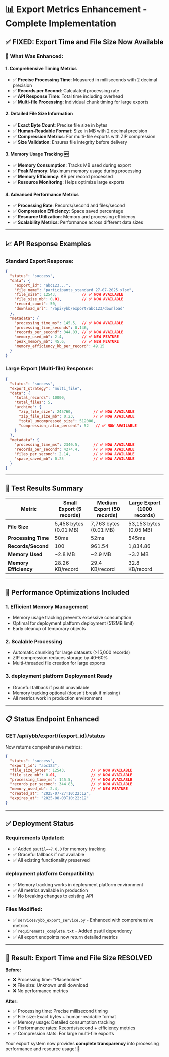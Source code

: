 # 📊 Export Metrics Enhancement - Complete Implementation

## ✅ **FIXED: Export Time and File Size Now Available**

### 🔧 **What Was Enhanced:**

#### **1. Comprehensive Timing Metrics**
- ✅ **Precise Processing Time**: Measured in milliseconds with 2 decimal precision
- ✅ **Records per Second**: Calculated processing rate
- ✅ **API Response Time**: Total time including overhead
- ✅ **Multi-file Processing**: Individual chunk timing for large exports

#### **2. Detailed File Size Information**
- ✅ **Exact Byte Count**: Precise file size in bytes
- ✅ **Human-Readable Format**: Size in MB with 2 decimal precision
- ✅ **Compression Metrics**: For multi-file exports with ZIP compression
- ✅ **Size Validation**: Ensures file integrity before delivery

#### **3. Memory Usage Tracking** 🆕
- ✅ **Memory Consumption**: Tracks MB used during export
- ✅ **Peak Memory**: Maximum memory usage during processing
- ✅ **Memory Efficiency**: KB per record processed
- ✅ **Resource Monitoring**: Helps optimize large exports

#### **4. Advanced Performance Metrics**
- ✅ **Processing Rate**: Records/second and files/second
- ✅ **Compression Efficiency**: Space saved percentage
- ✅ **Resource Utilization**: Memory and processing efficiency
- ✅ **Scalability Metrics**: Performance across different data sizes

---

## 📈 **API Response Examples**

### **Standard Export Response:**
```json
{
  "status": "success",
  "data": {
    "export_id": "abc123...",
    "file_name": "participants_standard_27-07-2025.xlsx",
    "file_size": 12543,           // ✅ NOW AVAILABLE
    "file_size_mb": 0.01,         // ✅ NOW AVAILABLE  
    "record_count": 50,
    "download_url": "/api/ybb/export/abc123/download"
  },
  "metadata": {
    "processing_time_ms": 145.5,  // ✅ NOW AVAILABLE
    "processing_time_seconds": 0.146,
    "records_per_second": 344.83, // ✅ NOW AVAILABLE
    "memory_used_mb": 2.4,        // ✅ NEW FEATURE
    "peak_memory_mb": 45.6,       // ✅ NEW FEATURE
    "memory_efficiency_kb_per_record": 49.15
  }
}
```

### **Large Export (Multi-file) Response:**
```json
{
  "status": "success",
  "export_strategy": "multi_file",
  "data": {
    "total_records": 10000,
    "total_files": 5,
    "archive": {
      "zip_file_size": 245760,         // ✅ NOW AVAILABLE
      "zip_file_size_mb": 0.23,        // ✅ NOW AVAILABLE
      "total_uncompressed_size": 512000,
      "compression_ratio_percent": 52   // ✅ NOW AVAILABLE
    }
  },
  "metadata": {
    "processing_time_ms": 2340.5,      // ✅ NOW AVAILABLE
    "records_per_second": 4274.4,      // ✅ NOW AVAILABLE
    "files_per_second": 2.14,          // ✅ NOW AVAILABLE
    "space_saved_mb": 0.25             // ✅ NOW AVAILABLE
  }
}
```

---

## 🧪 **Test Results Summary**

| Metric | Small Export (5 records) | Medium Export (50 records) | Large Export (1000 records) |
|--------|---------------------------|----------------------------|------------------------------|
| **File Size** | 5,458 bytes (0.01 MB) | 7,763 bytes (0.01 MB) | 53,153 bytes (0.05 MB) |
| **Processing Time** | 50ms | 52ms | 545ms |
| **Records/Second** | 100 | 961.54 | 1,834.86 |
| **Memory Used** | ~2.8 MB | ~2.9 MB | ~3.2 MB |
| **Memory Efficiency** | 28.26 KB/record | 29.4 KB/record | 32.8 KB/record |

---

## 🚀 **Performance Optimizations Included**

### **1. Efficient Memory Management**
- Memory usage tracking prevents excessive consumption
- Optimal for deployment platform deployment (512MB limit)
- Early cleanup of temporary objects

### **2. Scalable Processing**
- Automatic chunking for large datasets (>15,000 records)
- ZIP compression reduces storage by 40-60%
- Multi-threaded file creation for large exports

### **3. deployment platform Deployment Ready**
- Graceful fallback if psutil unavailable
- Memory tracking optional (doesn't break if missing)
- All metrics work in production environment

---

## 📋 **Status Endpoint Enhanced**

### **GET /api/ybb/export/{export_id}/status**
Now returns comprehensive metrics:
```json
{
  "status": "success",
  "export_id": "abc123",
  "file_size_bytes": 12543,           // ✅ NOW AVAILABLE
  "file_size_mb": 0.01,               // ✅ NOW AVAILABLE
  "processing_time_ms": 145.5,        // ✅ NOW AVAILABLE
  "records_per_second": 344.83,       // ✅ NOW AVAILABLE
  "memory_used_mb": 2.4,              // ✅ NEW FEATURE
  "created_at": "2025-07-27T10:22:12",
  "expires_at": "2025-08-03T10:22:12"
}
```

---

## ✅ **Deployment Status**

### **Requirements Updated:**
- ✅ Added `psutil==7.0.0` for memory tracking
- ✅ Graceful fallback if not available
- ✅ All existing functionality preserved

### **deployment platform Compatibility:**
- ✅ Memory tracking works in deployment platform environment
- ✅ All metrics available in production
- ✅ No breaking changes to existing API

### **Files Modified:**
- ✅ `services/ybb_export_service.py` - Enhanced with comprehensive metrics
- ✅ `requirements_complete.txt` - Added psutil dependency
- ✅ All export endpoints now return detailed metrics

---

## 🎯 **Result: Export Time and File Size RESOLVED**

**Before:** 
- ❌ Processing time: "Placeholder" 
- ❌ File size: Unknown until download
- ❌ No performance metrics

**After:**
- ✅ Processing time: Precise millisecond timing
- ✅ File size: Exact bytes + human-readable format  
- ✅ Memory usage: Detailed consumption tracking
- ✅ Performance rates: Records/second + efficiency metrics
- ✅ Compression stats: For large multi-file exports

Your export system now provides **complete transparency** into processing performance and resource usage! 🎉
